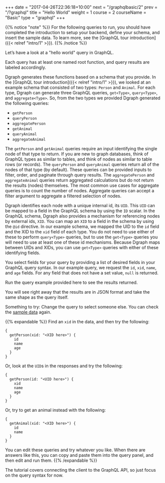 +++
date = "2017-04-26T22:36:18+10:00"
next = "/graphqlbasic/2"
prev = "/?graphql"
title = "Hello World"
weight = 1
course = 2
courseName = "Basic"
type = "graphql"
+++

{{% notice "note" %}} For the following queries to run, you should have
completed the introduction to setup your backend, define your schema, and insert
the sample data. To learn more, see the [GraphQL tour
introduction]({{< relref "intro/1" >}}). {{% /notice %}}

Let’s have a look at a "hello world" query in GraphQL.

Each query has at least one named root function, and query results are labeled
accordingly.

Dgraph generates these functions based on a schema that you provide. In the
[GraphQL tour introduction]({{< relref "intro/1" >}}), we looked at an example
schema that consisted of two types: `Person` and `Animal`. For each type, Dgraph
can generate three GraphQL queries, `get<Type>`, `query<Type>`, and
`aggregate<Type>`. So, from the two types we provided Dgraph generated the
following queries:

- `getPerson`
- `queryPerson`
- `aggregatePerson`
- `getAnimal`
- `queryAnimal`
- `aggregateAnimal`

The `getPerson` and `getAnimal` queries require an input identifying the single
node of that type to return. If you are new to graph databases, think of GraphQL
types as similar to tables, and think of nodes as similar to table rows (or
records). The `queryPerson` and `queryAnimal` queries return all of the nodes of
that type (by default). These queries can be provided inputs to filter, order,
and paginate through query results. The `aggregatePerson` and `aggregateAnimal`
queries return aggregated calculations but do not return the results (nodes)
themselves. The most common use cases for aggregate queries is to count the
number of nodes. Aggregate queries can accept a filter argument to aggregate a
filtered selection of nodes.

Dgraph identifies each node with a unique internal id, its `UID`. This `UID` can
be mapped to a field in the GraphQL schema by using the `ID` scalar. In the
GraphQL schema, Dgraph also provides a mechanism for referencing nodes by
external ids, `XID`. You can map an `XID` to a field in the schema by using the
`@id` directive. In our example schema, we mapped the UID to the `id` field and
the XID to the `xid` field of each type. You do not need to use either of these
to perform `query<Type>` queries, but to use the `get<Type>` queries you will
need to use at least one of these id mechanisms. Because Dgraph maps between
UIDs and XIDs, you can use `get<Type>` queries with either of these identifying
fields.

You select fields for your query by providing a list of desired fields in your
GraphQL query syntax. In our example query, we request the `id`, `xid`, `name`,
and `age` fields. For any field that does not have a set value, `null` is
returned.

Run the query example provided here to see the results returned.

You will see right away that the results are in JSON format and take the same
shape as the query itself.

Something to try: Change the query to select someone else. You can check the
[sample data](../../graphqlintro/4) again.

{{% expandable %}} Find an `xid` in the data, and then try the following:

```
{
  getPerson(xid: "<XID here>") {
    id
    name
    age
  }
}
```

Or, look at the `UID`s in the responses and try the following:

```
{
  getPerson(id: "<UID here>") {
    xid
    name
    age
  }
}
```

Or, try to get an animal instead with the following:

```
{
  getAnimal(xid: "<XID here>") {
    id
    name
  }
}
```

You can edit these queries and try whatever you like. When there are answers
like this, you can copy and paste them into the query panel, and then edit and
run them. {{% /expandable %}}

The tutorial covers connecting the client to the GraphQL API, so just focus on
the query syntax for now.
